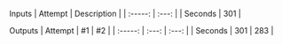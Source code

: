 Inputs
| Attempt | Description   |
| :-----: | :---:   |
| Seconds | 301           |

Outputs
| Attempt | #1    | #2    |
| :-----: | :---: | :---: |
| Seconds | 301   | 283   |
